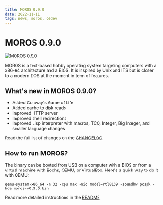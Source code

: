 ```yaml
---
title: MOROS 0.9.0
date: 2022-11-11
tags: news, moros, osdev
---
```


# MOROS 0.9.0

![MOROS 0.9.0](moros-0-9-0.png)

MOROS is a text-based hobby operating system targeting computers with a x86-64
architecture and a BIOS. It is inspired by Unix and ITS but is closer to a
modern DOS at the moment in term of features.

## What's new in MOROS 0.9.0?

- Added Conway's Game of Life
- Added cache to disk reads
- Improved HTTP server
- Improved shell redirections
- Improved Lisp interpreter with macros, TCO, Integer, Big Integer, and smaller
  language changes

Read the full list of changes on the
[CHANGELOG](https://github.com/vinc/moros/blob/v0.9.0/CHANGELOG.md)

## How to run MOROS?

The binary can be booted from USB on a computer with a BIOS or from a virtual
machine with Bochs, QEMU, or VirtualBox. Here's a quick way to do it with QEMU:

```
qemu-system-x86_64 -m 32 -cpu max -nic model=rtl8139 -soundhw pcspk -hda moros-v0.9.0.bin
```

Read more detailed instructions in the
[README](https://github.com/vinc/moros/blob/v0.9.0/README.md)

